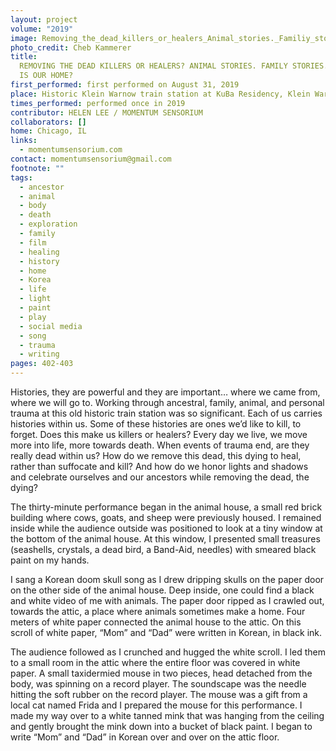 ```yaml
---
layout: project
volume: "2019"
image: Removing_the_dead_killers_or_healers_Animal_stories._Familiy_stories._Where_is_our_home_.jpg
photo_credit: Cheb Kammerer
title:
  REMOVING THE DEAD KILLERS OR HEALERS? ANIMAL STORIES. FAMILY STORIES. WHERE
  IS OUR HOME?
first_performed: first performed on August 31, 2019
place: Historic Klein Warnow train station at KuBa Residency, Klein Warnow, Germany
times_performed: performed once in 2019
contributor: HELEN LEE / MOMENTUM SENSORIUM
collaborators: []
home: Chicago, IL
links:
  - momentumsensorium.com
contact: momentumsensorium@gmail.com
footnote: ""
tags:
  - ancestor
  - animal
  - body
  - death
  - exploration
  - family
  - film
  - healing
  - history
  - home
  - Korea
  - life
  - light
  - paint
  - play
  - social media
  - song
  - trauma
  - writing
pages: 402-403
---
```


Histories, they are powerful and they are important… where we came from, where we will go to. Working through ancestral, family, animal, and personal trauma at this old historic train station was so significant. Each of us carries histories within us. Some of these histories are ones we’d like to kill, to forget. Does this make us killers or healers? Every day we live, we move more into life, more towards death. When events of trauma end, are they really dead within us? How do we remove this dead, this dying to heal, rather than suffocate and kill? And how do we honor lights and shadows and celebrate ourselves and our ancestors while removing the dead, the dying?

The thirty-minute performance began in the animal house, a small red brick building where cows, goats, and sheep were previously housed. I remained inside while the audience outside was positioned to look at a tiny window at the bottom of the animal house. At this window, I presented small treasures (seashells, crystals, a dead bird, a Band-Aid, needles) with smeared black paint on my hands.

I sang a Korean doom skull song as I drew dripping skulls on the paper door on the other side of the animal house. Deep inside, one could find a black and white video of me with animals. The paper door ripped as I crawled out, towards the attic, a place where animals sometimes make a home. Four meters of white paper connected the animal house to the attic. On this scroll of white paper, “Mom” and “Dad” were written in Korean, in black ink.

The audience followed as I crunched and hugged the white scroll. I led them to a small room in the attic where the entire floor was covered in white paper. A small taxidermied mouse in two pieces, head detached from the body, was spinning on a record player. The soundscape was the needle hitting the soft rubber on the record player. The mouse was a gift from a local cat named Frida and I prepared the mouse for this performance. I made my way over to a white tanned mink that was hanging from the ceiling and gently brought the mink down into a bucket of black paint. I began to write “Mom” and “Dad” in Korean over and over on the attic floor.
